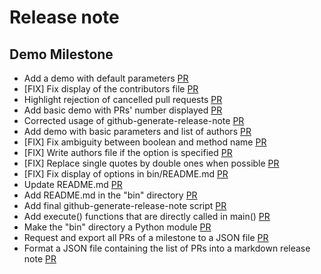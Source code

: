 # Release note

## Demo Milestone

- Add a demo with default parameters [PR](https://github.com/cbentejac/github-generate-release-note/pull/16)
- [FIX] Fix display of the contributors file [PR](https://github.com/cbentejac/github-generate-release-note/pull/13)
- Highlight rejection of cancelled pull requests [PR](https://github.com/cbentejac/github-generate-release-note/pull/21)
- Add basic demo with PRs' number displayed [PR](https://github.com/cbentejac/github-generate-release-note/pull/20)
- Corrected usage of github-generate-release-note [PR](https://github.com/cbentejac/github-generate-release-note/pull/19)
- Add demo with basic parameters and list of authors [PR](https://github.com/cbentejac/github-generate-release-note/pull/18)
- [FIX] Fix ambiguity between boolean and method name [PR](https://github.com/cbentejac/github-generate-release-note/pull/17)
- [FIX] Write authors file if the option is specified [PR](https://github.com/cbentejac/github-generate-release-note/pull/15)
- [FIX] Replace single quotes by double ones when possible [PR](https://github.com/cbentejac/github-generate-release-note/pull/12)
- [FIX] Fix display of options in bin/README.md [PR](https://github.com/cbentejac/github-generate-release-note/pull/11)
- Update README.md [PR](https://github.com/cbentejac/github-generate-release-note/pull/10)
- Add README.md in the "bin" directory [PR](https://github.com/cbentejac/github-generate-release-note/pull/8)
- Add final github-generate-release-note script [PR](https://github.com/cbentejac/github-generate-release-note/pull/5)
- Add execute() functions that are directly called in main() [PR](https://github.com/cbentejac/github-generate-release-note/pull/3)
- Make the "bin" directory a Python module [PR](https://github.com/cbentejac/github-generate-release-note/pull/4)
- Request and export all PRs of a milestone to a JSON file [PR](https://github.com/cbentejac/github-generate-release-note/pull/1)
- Format a JSON file containing the list of PRs into a markdown release note [PR](https://github.com/cbentejac/github-generate-release-note/pull/2)
